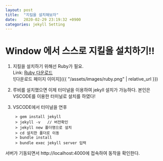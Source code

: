 ```yaml
---
layout: post
title:  "지킬을 설치해보자"
date:   2020-02-29 23:19:32 +0900
categories: jekyll Setting
---
```


# Window 에서 스스로 지킬을 설치하기!!


1. 지킬을 설치하기 위해선 Ruby가 필요.   
Link: [Ruby 다운로드](https://rubyinstaller.org/downloads/)   
![다운로드 페이지 이미지]({{ "/assets/images/ruby.png" | relative_url }})

2. 루비를 설치했으면 이제 터미널을 이용하여 jekyll 설치가 가능하다.
본인은 VSCODE를 이용한 터미널로 설치를 하였다!

3. VSCODE에서 터미널을 연후

		> gem install jekyll
		> jekyll -v   // 버전확인
		> jekyll new 폴더명으로 설치
		> cd 설치한 폴더로 이동
		> bundle install
		> bundle exec jekyll server 입력

서버가 기동되면서 http://localhost:4000에 접속하여 동작을 확인한다.